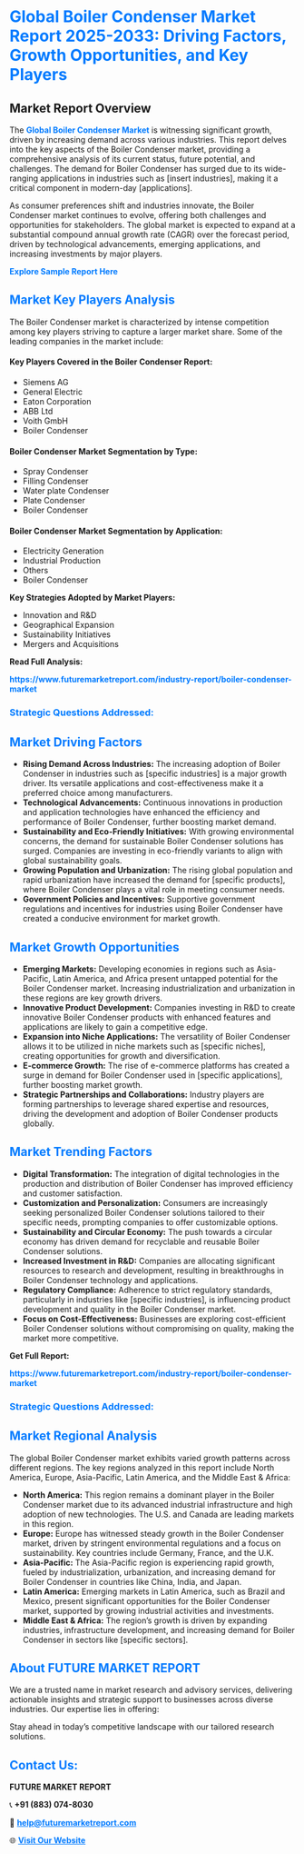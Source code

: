 <h1 style="color: #007BFF;">Global Boiler Condenser Market Report 2025-2033: Driving Factors, Growth Opportunities, and Key Players</h1>

<section id="overview">
<h2>Market Report Overview</h2>
<p>The <a href="https://www.futuremarketreport.com/industry-report/boiler-condenser-market" style="color: #007BFF; text-decoration: none;"><strong>Global Boiler Condenser Market</strong></a> is witnessing significant growth, driven by increasing demand across various industries. This report delves into the key aspects of the Boiler Condenser market, providing a comprehensive analysis of its current status, future potential, and challenges. The demand for Boiler Condenser has surged due to its wide-ranging applications in industries such as [insert industries], making it a critical component in modern-day [applications].</p>
<p>As consumer preferences shift and industries innovate, the Boiler Condenser market continues to evolve, offering both challenges and opportunities for stakeholders. The global market is expected to expand at a substantial compound annual growth rate (CAGR) over the forecast period, driven by technological advancements, emerging applications, and increasing investments by major players.</p>
</section>

<section id="overview">
<p><a href="https://www.futuremarketreport.com/request-sample/reportId=98504" style="color: #007BFF; text-decoration: none;"><strong>Explore Sample Report Here</strong></a></p>
</section>

<section id="key-players">
<h2 style="color: #007BFF;">Market Key Players Analysis</h2>
<p>The Boiler Condenser market is characterized by intense competition among key players striving to capture a larger market share. Some of the leading companies in the market include:</p>
<h4>Key Players Covered in the Boiler Condenser Report:</h4>
<ul><li>Siemens AG</li><li>General Electric</li><li>Eaton Corporation</li><li>ABB Ltd</li><li>Voith GmbH</li><li>Boiler Condenser</li></ul>
<h4>Boiler Condenser Market Segmentation by Type:</h4>
<ul><li>Spray Condenser</li><li>Filling Condenser</li><li>Water plate Condenser</li><li>Plate Condenser</li><li>Boiler Condenser</li></ul>

<h4>Boiler Condenser Market Segmentation by Application:</h4>
<ul><li>Electricity Generation</li><li>Industrial Production</li><li>Others</li><li>Boiler Condenser</li></ul>
<p><strong>Key Strategies Adopted by Market Players:</strong></p>
<ul>
<li>Innovation and R&D</li>
<li>Geographical Expansion</li>
<li>Sustainability Initiatives</li>
<li>Mergers and Acquisitions</li>
</ul>
</section>

<section>
<p><strong>Read Full Analysis: </strong></p><a href="https://www.futuremarketreport.com/industry-report/boiler-condenser-market" style="color: #007BFF; text-decoration: none;"><strong>https://www.futuremarketreport.com/industry-report/boiler-condenser-market</strong></a>
<h3 style="color: #007BFF;">Strategic Questions Addressed:</h3>
</section>

<section id="driving-factors">
<h2 style="color: #007BFF;">Market Driving Factors</h2>
<ul>
<li><strong>Rising Demand Across Industries:</strong> The increasing adoption of Boiler Condenser in industries such as [specific industries] is a major growth driver. Its versatile applications and cost-effectiveness make it a preferred choice among manufacturers.</li>
<li><strong>Technological Advancements:</strong> Continuous innovations in production and application technologies have enhanced the efficiency and performance of Boiler Condenser, further boosting market demand.</li>
<li><strong>Sustainability and Eco-Friendly Initiatives:</strong> With growing environmental concerns, the demand for sustainable Boiler Condenser solutions has surged. Companies are investing in eco-friendly variants to align with global sustainability goals.</li>
<li><strong>Growing Population and Urbanization:</strong> The rising global population and rapid urbanization have increased the demand for [specific products], where Boiler Condenser plays a vital role in meeting consumer needs.</li>
<li><strong>Government Policies and Incentives:</strong> Supportive government regulations and incentives for industries using Boiler Condenser have created a conducive environment for market growth.</li>
</ul>
</section>

<section id="growth-opportunities">
<h2 style="color: #007BFF;">Market Growth Opportunities</h2>
<ul>
<li><strong>Emerging Markets:</strong> Developing economies in regions such as Asia-Pacific, Latin America, and Africa present untapped potential for the Boiler Condenser market. Increasing industrialization and urbanization in these regions are key growth drivers.</li>
<li><strong>Innovative Product Development:</strong> Companies investing in R&D to create innovative Boiler Condenser products with enhanced features and applications are likely to gain a competitive edge.</li>
<li><strong>Expansion into Niche Applications:</strong> The versatility of Boiler Condenser allows it to be utilized in niche markets such as [specific niches], creating opportunities for growth and diversification.</li>
<li><strong>E-commerce Growth:</strong> The rise of e-commerce platforms has created a surge in demand for Boiler Condenser used in [specific applications], further boosting market growth.</li>
<li><strong>Strategic Partnerships and Collaborations:</strong> Industry players are forming partnerships to leverage shared expertise and resources, driving the development and adoption of Boiler Condenser products globally.</li>
</ul>
</section>

<section id="trending-factors">
<h2 style="color: #007BFF;">Market Trending Factors</h2>
<ul>
<li><strong>Digital Transformation:</strong> The integration of digital technologies in the production and distribution of Boiler Condenser has improved efficiency and customer satisfaction.</li>
<li><strong>Customization and Personalization:</strong> Consumers are increasingly seeking personalized Boiler Condenser solutions tailored to their specific needs, prompting companies to offer customizable options.</li>
<li><strong>Sustainability and Circular Economy:</strong> The push towards a circular economy has driven demand for recyclable and reusable Boiler Condenser solutions.</li>
<li><strong>Increased Investment in R&D:</strong> Companies are allocating significant resources to research and development, resulting in breakthroughs in Boiler Condenser technology and applications.</li>
<li><strong>Regulatory Compliance:</strong> Adherence to strict regulatory standards, particularly in industries like [specific industries], is influencing product development and quality in the Boiler Condenser market.</li>
<li><strong>Focus on Cost-Effectiveness:</strong> Businesses are exploring cost-efficient Boiler Condenser solutions without compromising on quality, making the market more competitive.</li>
</ul>
</section>

<section>
<p><strong>Get Full Report: </strong></p><a href="https://www.futuremarketreport.com/industry-report/boiler-condenser-market" style="color: #007BFF; text-decoration: none;"><strong>https://www.futuremarketreport.com/industry-report/boiler-condenser-market</strong></a>
<h3 style="color: #007BFF;">Strategic Questions Addressed:</h3>
</section>


<section id="regional-analysis">
<h2 style="color: #007BFF;">Market Regional Analysis</h2>
<p>The global Boiler Condenser market exhibits varied growth patterns across different regions. The key regions analyzed in this report include North America, Europe, Asia-Pacific, Latin America, and the Middle East & Africa:</p>
<ul>
<li><strong>North America:</strong> This region remains a dominant player in the Boiler Condenser market due to its advanced industrial infrastructure and high adoption of new technologies. The U.S. and Canada are leading markets in this region.</li>
<li><strong>Europe:</strong> Europe has witnessed steady growth in the Boiler Condenser market, driven by stringent environmental regulations and a focus on sustainability. Key countries include Germany, France, and the U.K.</li>
<li><strong>Asia-Pacific:</strong> The Asia-Pacific region is experiencing rapid growth, fueled by industrialization, urbanization, and increasing demand for Boiler Condenser in countries like China, India, and Japan.</li>
<li><strong>Latin America:</strong> Emerging markets in Latin America, such as Brazil and Mexico, present significant opportunities for the Boiler Condenser market, supported by growing industrial activities and investments.</li>
<li><strong>Middle East & Africa:</strong> The region’s growth is driven by expanding industries, infrastructure development, and increasing demand for Boiler Condenser in sectors like [specific sectors].</li>
</ul>
</section>

<footer>
<h2 style="color: #007BFF;">About FUTURE MARKET REPORT</h2>
<p>We are a trusted name in market research and advisory services, delivering actionable insights and strategic support to businesses across diverse industries. Our expertise lies in offering:</p>

<p>Stay ahead in today’s competitive landscape with our tailored research solutions.</p>

<h2 style="color: #007BFF;">Contact Us:</h2>
<p><strong>FUTURE MARKET REPORT</strong></p>
<p>📞 <strong>+91 (883) 074-8030</strong></p>
<p>📧 <strong><a href="mailto:help@futuremarketreport.com" style="color: #007BFF;">help@futuremarketreport.com</a></strong></p>
<p>🌐 <strong><a href="https://www.futuremarketreport.com/" style="color: #007BFF;">Visit Our Website</a></strong></p>
</footer>